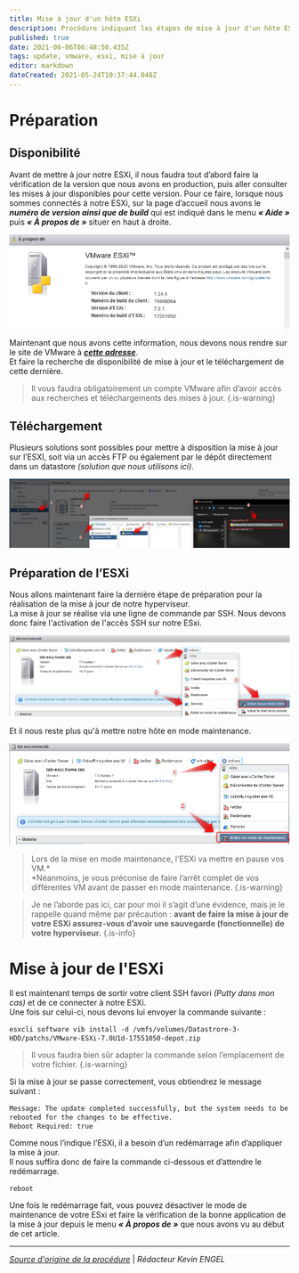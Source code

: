 ```yaml
---
title: Mise à jour d'un hôte ESXi
description: Procédure indiquant les étapes de mise à jour d'un hôte ESXi
published: true
date: 2021-06-06T06:48:50.435Z
tags: update, vmware, esxi, mise à jour
editor: markdown
dateCreated: 2021-05-24T10:37:44.048Z
---
```



# Préparation

## Disponibilité

Avant de mettre à jour notre ESXi, il nous faudra tout d’abord faire la vérification de la version que nous avons en production, puis aller consulter les mises à jour disponibles pour cette version. Pour ce faire, lorsque nous sommes connectés à notre ESXi, sur la page d’accueil nous avons le ***numéro de version ainsi que de build*** qui est indiqué dans le menu ***« Aide »*** puis ***« À propos de »*** situer en haut à droite.

![](/images/check_maj.png)

Maintenant que nous avons cette information, nous devons nous rendre sur le site de VMware à [***cette adresse***](https://my.vmware.com/group/vmware/patch#search).  
Et faire la recherche de disponibilité de mise à jour et le téléchargement de cette dernière.

> Il vous faudra obligatoirement un compte VMware afin d’avoir accès aux recherches et téléchargements des mises à jour.
{.is-warning}


## Téléchargement

Plusieurs solutions sont possibles pour mettre à disposition la mise à jour sur l’ESXI, soit via un accès FTP ou également par le dépôt directement dans un datastore *(solution que nous utilisons ici)*.

![](/images/add_update_datastore.png)

## Préparation de l’ESXi

Nous allons maintenant faire la dernière étape de préparation pour la réalisation de la mise à jour de notre hyperviseur.  
La mise à jour se réalise via une ligne de commande par SSH. Nous devons donc faire l'activation de l'accès SSH sur notre ESxi.

![](/images/update_esxi_ssh.png)

Et il nous reste plus qu'à mettre notre hôte en mode maintenance.

![](/images/update_esxi_maintmode.png)

> Lors de la mise en mode maintenance, l’ESXi va mettre en pause vos VM.*  
> *Néanmoins, je vous préconise de faire l’arrêt complet de vos différentes VM avant de passer en mode maintenance.
{.is-warning}


> Je ne l’aborde pas ici, car pour moi il s’agit d’une évidence, mais je le rappelle quand même par précaution : **avant de faire la mise à jour de votre ESXi assurez-vous d’avoir une sauvegarde (fonctionnelle) de votre hyperviseur.**
{.is-info}


# **Mise à jour de l'ESXi**

Il est maintenant temps de sortir votre client SSH favori *(Putty dans mon cas)* et de ce connecter à notre ESXi.  
Une fois sur celui-ci, nous devons lui envoyer la commande suivante :

```
esxcli software vib install -d /vmfs/volumes/Datastrore-3-HDD/patchs/VMware-ESXi-7.0U1d-17551050-depot.zip
```

> Il vous faudra bien sûr adapter la commande selon l’emplacement de votre fichier.
{.is-warning}


Si la mise à jour se passe correctement, vous obtiendrez le message suivant :

```
Message: The update completed successfully, but the system needs to be rebooted for the changes to be effective. 
Reboot Required: true
```

Comme nous l’indique l’ESXi, il a besoin d’un redémarrage afin d’appliquer la mise à jour.  
Il nous suffira donc de faire la commande ci-dessous et d’attendre le redémarrage.

```
reboot
```

Une fois le redémarrage fait, vous pouvez désactiver le mode de maintenance de votre ESxi et faire la vérification de la bonne application de la mise à jour depuis le menu ***« À propos de »*** que nous avons vu au début de cet article.


---
[*Source d'origine de la procédure*](https://www.tech2tech.fr/vmware-comment-mettre-a-jour-esxi/) | *Rédacteur Kevin ENGEL*